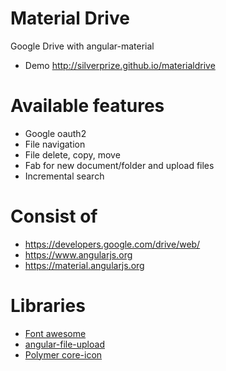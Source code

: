Material Drive
=
Google Drive with angular-material
- Demo http://silverprize.github.io/materialdrive

Available features
=
- Google oauth2
- File navigation
- File delete, copy, move
- Fab for new document/folder and upload files
- Incremental search

Consist of
=
- https://developers.google.com/drive/web/
- https://www.angularjs.org
- https://material.angularjs.org

Libraries
=
- [Font awesome](http://fontawesome.io/)
- [angular-file-upload](https://github.com/danialfarid/angular-file-upload)
- [Polymer core-icon](https://www.polymer-project.org/0.5/components/core-elements/demo.html#core-icon)

